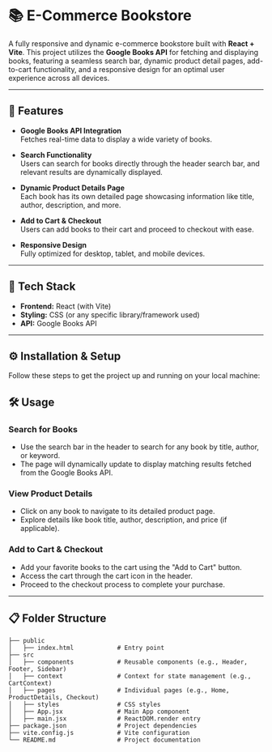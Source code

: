 # 📚 E-Commerce Bookstore

A fully responsive and dynamic e-commerce bookstore built with **React + Vite**. This project utilizes the **Google Books API** for fetching and displaying books, featuring a seamless search bar, dynamic product detail pages, add-to-cart functionality, and a responsive design for an optimal user experience across all devices.

---

## 🌟 Features

- **Google Books API Integration**  
  Fetches real-time data to display a wide variety of books.
  
- **Search Functionality**  
  Users can search for books directly through the header search bar, and relevant results are dynamically displayed.

- **Dynamic Product Details Page**  
  Each book has its own detailed page showcasing information like title, author, description, and more.

- **Add to Cart & Checkout**  
  Users can add books to their cart and proceed to checkout with ease.

- **Responsive Design**  
  Fully optimized for desktop, tablet, and mobile devices.

---

## 🚀 Tech Stack

- **Frontend:** React (with Vite)
- **Styling:** CSS (or any specific library/framework used)
- **API:** Google Books API

---

## ⚙️ Installation & Setup

Follow these steps to get the project up and running on your local machine:

## 🛠️ Usage

### **Search for Books**
- Use the search bar in the header to search for any book by title, author, or keyword.
- The page will dynamically update to display matching results fetched from the Google Books API.

### **View Product Details**
- Click on any book to navigate to its detailed product page.
- Explore details like book title, author, description, and price (if applicable).

### **Add to Cart & Checkout**
- Add your favorite books to the cart using the "Add to Cart" button.
- Access the cart through the cart icon in the header.
- Proceed to the checkout process to complete your purchase.

---

## 📋 Folder Structure

```plaintext
├── public
│   ├── index.html            # Entry point
├── src
│   ├── components            # Reusable components (e.g., Header, Footer, Sidebar)
│   ├── context               # Context for state management (e.g., CartContext)
│   ├── pages                 # Individual pages (e.g., Home, ProductDetails, Checkout)
│   ├── styles                # CSS styles
│   ├── App.jsx               # Main App component
│   ├── main.jsx              # ReactDOM.render entry
├── package.json              # Project dependencies
├── vite.config.js            # Vite configuration
└── README.md                 # Project documentation
```

